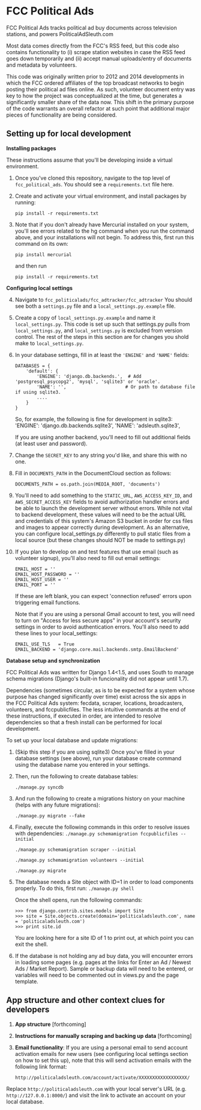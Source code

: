 FCC Political Ads
==================

FCC Political Ads tracks political ad buy documents across television stations, and powers PoliticalAdSleuth.com

Most data comes directly from the FCC's RSS feed, but this code also contains functionality to (i) scrape station websites in case the RSS feed goes down temporarily and (ii) accept manual uploads/entry of documents and metadata by volunteers.

This code was originally written prior to 2012 and 2014 developments in which the FCC ordered affiliates of the top broadcast networks to begin posting their political ad files online. As such, volunteer document entry was key to how the project was conceptualized at the time, but generates a significantly smaller share of the data now. This shift in the primary purpose of the code warrants an overall refactor at such point that additional major pieces of functionality are being considered.




Setting up for local development
---------------------------

**Installing packages**

These instructions assume that you'll be developing inside a virtual environment.

1. Once you've cloned this repository, navigate to the top level of `fcc_political_ads`. You should see a `requirements.txt` file here.

2. Create and activate your virtual environment, and install packages by running:

     ```pip install -r requirements.txt```

3. Note that if you don't already have Mercurial installed on your system, you'll see errors related to the hg command when you run the command above, and your installations will not begin. To address this, first run this command on its own:

     ```pip install mercurial```

     and then run

     ```pip install -r requirements.txt```  
  
  
**Configuring local settings** 

4. Navigate to `fcc_politicalads/fcc_adtracker/fcc_adtracker`
You should see both a `settings.py` file and a `local_settings.py.example` file.

5. Create a copy of `local_settings.py.example` and name it `local_settings.py`.
This code is set up such that settings.py pulls from `local_settings.py`, and `local_settings.py` is excluded from version control. The rest of the steps in this section are for changes you shold make to `local_settings.py`.

6. In your database settings, fill in at least the `'ENGINE'` and `'NAME'` fields:

    ```
    DATABASES = {
        'default': {
            'ENGINE': 'django.db.backends.',  # Add 'postgresql_psycopg2', 'mysql', 'sqlite3' or 'oracle'.
            'NAME': '',                      # Or path to database file if using sqlite3.
            ....
        }
    }
    ```

    So, for example, the following is fine for development in sqlite3: 
        'ENGINE': 'django.db.backends.sqlite3',
        'NAME': 'adsleuth.sqlite3',

    If you are using another backend, you'll need to fill out additional fields (at least user and password).

7. Change the `SECRET_KEY` to any string you'd like, and share this with no one.

8. Fill in `DOCUMENTS_PATH` in the DocumentCloud section as follows:

    ```DOCUMENTS_PATH = os.path.join(MEDIA_ROOT, 'documents')```

9. You'll need to add something to the `STATIC_URL`, `AWS_ACCESS_KEY_ID`, and `AWS_SECRET_ACCESS_KEY` fields to avoid authorization handler errors and be able to launch the development server without errors.
While not vital to backend development, these values will need to be the actual URL and credentials of this system's Amazon S3 bucket in order for css files and images to appear correctly during development.
As an alternative, you can configure local_settings.py differently to pull static files from a local source (but these changes should NOT be made to settings.py)

10. If you plan to develop on and test features that use email (such as volunteer signup), you'll also need to fill out email settings:
    ```
    EMAIL_HOST = ''
    EMAIL_HOST_PASSWORD = ''
    EMAIL_HOST_USER = ''
    EMAIL_PORT = ''
    ```

    If these are left blank, you can expect 'connection refused' errors upon triggering email functions.

    Note that if you are using a personal Gmail account to test, you will need to turn on "Access for less secure apps" in your account's security settings in order to avoid authentication errors. You'll also need to add these lines to your local_settings:

    ```
    EMAIL_USE_TLS   = True  
    EMAIL_BACKEND = 'django.core.mail.backends.smtp.EmailBackend'
    ```



**Database setup and synchronization** 

FCC Political Ads was written for Django 1.4<1.5, and uses South to manage schema migrations (Django's built-in funcionality did not appear until 1.7).

Dependencies (sometimes circular, as is to be expected for a system whose purpose has changed significantly over time) exist across the six apps in the FCC Political Ads system: fecdata, scraper, locations, broadcasters, volunteers, and fccpublicfiles. The less intuitive commands at the end of these instructions, if executed in order, are intended to resolve dependencies so that a fresh install can be performed for local development.


To set up your local database and update migrations:

1. (Skip this step if you are using sqlite3) Once you've filled in your database settings (see above), run your database create command using the database name you entered in your settings.

2. Then, run the following to create database tables:

    ```./manage.py syncdb```

3. And run the following to create a migrations history on your machine (helps with any future migrations):

    ```./manage.py migrate --fake```

4. Finally, execute the following commands in this order to resolve issues with dependencies:
    ```./manage.py schemamigration fccpublicfiles --initial```
    
    ```./manage.py schemamigration scraper --initial```

    ```./manage.py schemamigration volunteers --initial```
    
    ```./manage.py migrate```


5. The database needs a Site object with ID=1 in order to load components properly. To do this, first run:
    ```./manage.py shell```

    Once the shell opens, run the following commands:
    ```
    >>> from django.contrib.sites.models import Site  
    >>> site = Site.objects.create(domain='politicaladsleuth.com', name = 'politicaladsleuth.com')  
    >>> print site.id
    ```
    You are looking here for a site ID of 1 to print out, at which point you can exit the shell.

6. If the database is not holding any ad buy data, you will encounter errors in loading some pages (e.g. pages at the links for Enter an Ad / Newest Ads / Market Report). Sample or backup data will need to be entered, or variables will need to be commented out in views.py and the page template.


App structure and other context clues for developers
----------------------------------------------------


1. **App structure** [forthcoming]

2. **Instructions for manually scraping and backing up data** [forthcoming]

3. **Email functionality**: If you are using a personal email to send account activation emails for new users (see configuring local settings section on how to set this up), note that this will send activation emails with the following link format:
    
    ```http://politicaladsleuth.com/account/activate/XXXXXXXXXXXXXXXXXX/```

Replace ```http://politicaladsleuth.com``` with your local server's URL (e.g. `http://127.0.0.1:8000/`) and visit the link to activate an account on your local database.